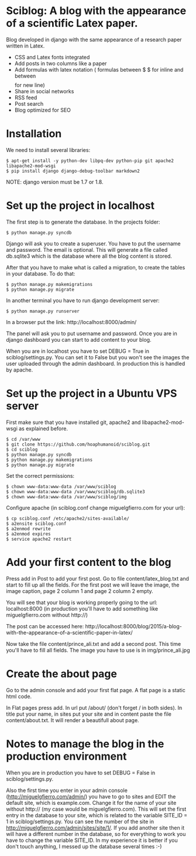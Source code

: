 Sciblog: A blog with the appearance of a scientific Latex paper.
==================

Blog developed in django with the same appearance of a research paper written in Latex.

* CSS and Latex fonts integrated
* Add posts in two columns like a paper
* Add formulas with latex notation ( formulas between $ $ for inline and between $$ $$ for new line)
* Share in social networks
* RSS feed
* Post search 
* Blog optimized for SEO

Installation
==================

We need to install several libraries:

	$ apt-get install -y python-dev libpq-dev python-pip git apache2 libapache2-mod-wsgi
	$ pip install django django-debug-toolbar markdown2

NOTE: django version must be 1.7 or 1.8. 

Set up the project in localhost
==================================================
The first step is to generate the database. In the projects folder:
  
	$ python manage.py syncdb  
Django will ask you to create a superuser. You have to put the username and password. The email is optional. 
This will generate a file called db.sqlite3 which is the database where all the blog content is stored.

After that you have to make what is called a migration, to create the tables in your database. To do that:
	
	$ python manage.py makemigrations
	$ python manage.py migrate

In another terminal you have to run django development server:

	$ python manage.py runserver  
	
In a browser put the link: http://localhost:8000/admin/

The panel will ask you to put username and password. Once you are in django dashboard you can start to add content to
your blog.

When you are in localhost you have to set DEBUG = True in sciblog/settings.py. You can set it to False but you won't see the images the user uploaded through the admin dashboard. In production this is handled by apache.

Set up the project in a Ubuntu VPS server
==================================================

First make sure that you have installed git, apache2 and libapache2-mod-wsgi as explained before. 

	$ cd /var/www
	$ git clone https://github.com/hoaphumanoid/sciblog.git
	$ cd sciblog
	$ python manage.py syncdb  
	$ python manage.py makemigrations
	$ python manage.py migrate

Set the correct permissions:

	$ chown www-data:www-data /var/www/sciblog
	$ chown www-data:www-data /var/www/sciblog/db.sqlite3
	$ chown www-data:www-data /var/www/sciblog/img	

Configure apache (in sciblog.conf change miguelgfierro.com for your url):

	$ cp sciblog.conf /etc/apache2/sites-available/
	$ a2ensite sciblog.conf
	$ a2enmod rewrite
	$ a2enmod expires
	$ service apache2 restart
	
Add your first content to the blog
==================================================

Press add in Post to add your first post. Go to file content/latex_blog.txt and start to fill up all the fields. For the first
post we will leave the image, the image caption, page 2 column 1 and page 2 column 2 empty.

You will see that your blog is working properly going to the url: localhost:8000 (in production you'll have to add something like miguelgfierro.com without http://)

The post can be accessed here: http://localhost:8000/blog/2015/a-blog-with-the-appearance-of-a-scientific-paper-in-latex/

Now take the file content/prince_ali.txt and add a second post. This time you'll have to fill all fields. The image you have to use
is in img/prince_ali.jpg

Create the about page
==================================================

Go to the admin console and add your first flat page. A flat page is a static html code. 

In Flat pages press add. In url put /about/ (don't forget / in both sides). In title put your name, in sites put your site and in content paste the file content/about.txt. It will render a beautifull about page. 

Notes to manage the blog in the production environment
==================================================

When you are in production you have to set DEBUG = False in sciblog/settings.py.

Also the first time you enter in your admin console (http://miguelgfierro.com/admin/) you have to go to sites and EDIT the default site, which is example.com. Change it for the name of your site without http:// (my case would be miguelgfierro.com).
This will set the first entry in the database to your site, which is related to the variable SITE_ID = 1 in sciblog/settings.py. You can see the number of the site in http://miguelgfierro.com/admin/sites/site/1/. If you add another site then it will have a different number in the database, so for everything to work you have to change the variable SITE_ID. In my experience it is better if you don't touch anything, I messed up the database several times :-)



